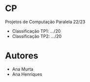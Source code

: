 # CP

Projetos de Computação Paralela 22/23

- Classificação TP1: .../20 
- Classificação TP2: .../20

# Autores

- Ana Murta
- Ana Henriques